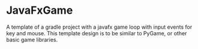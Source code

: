 # JavaFxGame
A template of a gradle project with a javafx game loop with input events for key and mouse.
This template design is to be similar to PyGame, or other basic game libraries.